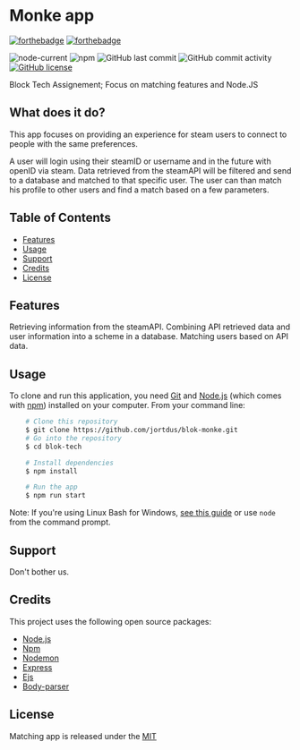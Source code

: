 # Monke app

[![forthebadge](https://forthebadge.com/images/badges/built-with-love.svg)](https://forthebadge.com)
[![forthebadge](https://forthebadge.com/images/badges/check-it-out.svg)](https://forthebadge.com)

![node-current](https://img.shields.io/node/v/npm)
![npm](https://img.shields.io/npm/v/npm)
![GitHub last commit](https://img.shields.io/github/last-commit/pmvdbijl7/matching-app)
![GitHub commit activity](https://img.shields.io/github/commit-activity/m/pmvdbijl7/matching-app)
[![GitHub license](https://img.shields.io/github/license/pmvdbijl7/matching-app)](https://github.com/jortdus/blok-monke/blob/main/LICENSE)

Block Tech Assignement; Focus on matching features and Node.JS

## What does it do?
This app focuses on providing an experience for steam users to connect to people with the same preferences. 

A user will login using their steamID or username and in the future with openID via steam. Data retrieved from the steamAPI will be filtered and send to a database and matched to that specific user. The user can than match his profile to other users and find a match based on a few parameters. 

## Table of Contents
* [Features](#features)
* [Usage](#usage)
* [Support](#support)
* [Credits](#credits)
* [License](#license)

## Features
Retrieving information from the steamAPI.
Combining API retrieved data and user information into a scheme in a database.
Matching users based on API data.

## Usage
To clone and run this application, you need [Git](https://git-scm.com/) and [Node.js](https://nodejs.org/en/) (which comes with [npm](https://www.npmjs.com/)) installed on your computer. From your command line:

```bash
    # Clone this repository
    $ git clone https://github.com/jortdus/blok-monke.git
    # Go into the repository
    $ cd blok-tech

    # Install dependencies
    $ npm install

    # Run the app
    $ npm run start
```

Note: If you're using Linux Bash for Windows, [see this guide](https://www.howtogeek.com/261575/how-to-run-graphical-linux-desktop-applications-from-windows-10s-bash-shell/) or use `node` from the command prompt.

## Support
Don't bother us.

## Credits
This project uses the following open source packages:

+ [Node.js](https://nodejs.org/en/)
+ [Npm](https://www.npmjs.com/)
+ [Nodemon](https://nodemon.io/)
+ [Express](http://expressjs.com/)
+ [Ejs](http://ejs.co/)
+ [Body-parser](https://www.npmjs.com/package/body-parser)

## License
Matching app is released under the [MIT](https://github.com/jortdus/blok-tech/blob/main/LICENSE)
